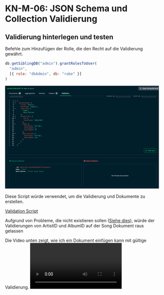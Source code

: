 # KN-M-06: JSON Schema und Collection Validierung

## Validierung hinterlegen und testen

Befehle zum Hinzufügen der Rolle, die den Recht auf die Validierung gewährt.
```js
db.getSiblingDB("admin").grantRolesToUser(
  "admin", 
  [{ role: "dbAdmin", db: "rabe" }]
)
```

![successful validation via GUI](<Screenshot 2025-05-09 085953-1.png>)


Diese Script würde verwendet, um die Validierung und Dokumente zu erstellen.

[Validation Script](script.js)

Aufgrund von Probleme, die nicht existieren sollen ([Siehe dies](https://www.mongodb.com/docs/manual/core/schema-validation/specify-json-schema/json-schema-tips/#validation-for-null-field-values)), würde der Validierungen von ArtistID und AlbumID auf der Song Dokument raus gelassen

Die Video unten zeigt, wie ich ein Dokument einfügen kann mit gültige Validierung.
<video controls src="Screen Recording 2025-05-09 091654-1.mp4" title="Title"></video>